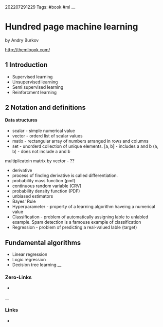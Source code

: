 202207291229
Tags: #book #ml
__
# Hundred page machine learning
by Andry Burkov

http://themlbook.com/

## 1 Introduction
- Supervised learning
- Unsupervised learning
- Semi supervised learning
- Reinforcment learning

## 2 Notation and definitions 
#### Data structures
- scalar - simple numerical value
- vector - orderd list of scalar values
- matix - rectangular array of numbers arranged in rows and columns
- set - unorderd collection of unique elements. [a, b] - includes a and b (a, b) - does not include a and b

multiplicatoin matrix by vector - ??
 - derivative 
 - process of finding derivative is called differentiation.
 - probability mass function (pmf)
 - continuous random variable   (CRV)
 - probability density function (PDF)  
 - unbiased estimators
 - Bayes' Rule
 - Hyperparameter - property of a learning algorithm haveing a numerical value
 - Classification - problem of automatically assigning lable to unlabled example. Spam detection is a famouse example of classification
 - Regression - problem of predicting a real-valued lable (target)

## Fundamental algorithms
- Linear regression
- Logic regression
- Decision tree learning
__
### Zero-Links
-

__
### Links
- 

 
 